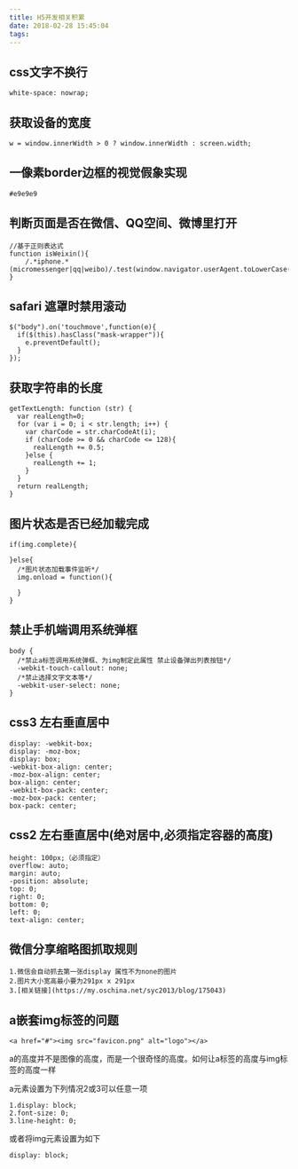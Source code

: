 ```yaml
---
title: H5开发相关积累
date: 2018-02-28 15:45:04
tags:
---
```

## css文字不换行
`white-space: nowrap;`

## 获取设备的宽度
`w = window.innerWidth > 0 ? window.innerWidth : screen.width;`

## 一像素border边框的视觉假象实现
`#e9e9e9`

## 判断页面是否在微信、QQ空间、微博里打开

    //基于正则表达式
    function isWeixin(){
        /.*iphone.*(micromessenger|qq|weibo)/.test(window.navigator.userAgent.toLowerCase());
    }

## safari 遮罩时禁用滚动

    $("body").on('touchmove',function(e){
      if($(this).hasClass("mask-wrapper")){
        e.preventDefault();
      }
    });

## 获取字符串的长度

    getTextLength: function (str) {
      var realLength=0;
      for (var i = 0; i < str.length; i++) {
        var charCode = str.charCodeAt(i);
        if (charCode >= 0 && charCode <= 128){
          realLength += 0.5;
        }else {
          realLength += 1;
        }
      }
      return realLength;
    }

## 图片状态是否已经加载完成

    if(img.complete){

    }else{
      /*图片状态加载事件监听*/
      img.onload = function(){

      }
    }

## 禁止手机端调用系统弹框

    body {
      /*禁止a标签调用系统弹框、为img制定此属性 禁止设备弹出列表按钮*/
      -webkit-touch-callout: none;
      /*禁止选择文字文本等*/
      -webkit-user-select: none;
    }

## css3 左右垂直居中

    display: -webkit-box;
    display: -moz-box;
    display: box;
    -webkit-box-align: center;
    -moz-box-align: center;
    box-align: center;
    -webkit-box-pack: center;
    -moz-box-pack: center;
    box-pack: center;

## css2 左右垂直居中(绝对居中,必须指定容器的高度)

    height: 100px;（必须指定）
    overflow: auto;
    margin: auto;
    -position: absolute;
    top: 0;
    right: 0;
    bottom: 0;
    left: 0;
    text-align: center;

## 微信分享缩略图抓取规则

    1.微信会自动抓去第一张display 属性不为none的图片
    2.图片大小宽高最小要为291px x 291px
    3.[相关链接](https://my.oschina.net/syc2013/blog/175043)

## a嵌套img标签的问题

`<a href="#"><img src="favicon.png" alt="logo"></a>`

a的高度并不是图像的高度，而是一个很奇怪的高度。如何让a标签的高度与img标签的高度一样

a元素设置为下列情况2或3可以任意一项

    1.display: block;
    2.font-size: 0;
    3.line-height: 0;

或者将img元素设置为如下

    display: block;
